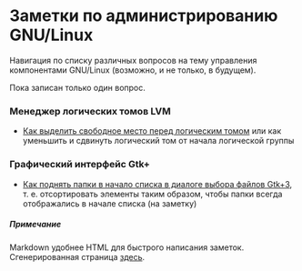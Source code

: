 # Заметки по администрированию GNU/Linux

Навигация по списку различных вопросов на тему управления компонентами GNU/Linux (возможно, и не только, в будущем).

Пока записан только один вопрос.

### Менеджер логических томов LVM

- [Как выделить свободное место перед логическим томом](lvm-lv-reduce-shift-from-the-beginning.ru_RU.md) или как уменьшить и сдвинуть логический том от начала логической группы

### Графический интерфейс Gtk+

- [Как поднять папки в начало списка в диалоге выбора файлов Gtk+3](gtk-file-chooser-folders-first.ru_RU.md), т. е. отсортировать элементы таким образом, чтобы папки всегда отображались в начале списка (на заметку)

##### Примечание
Markdown удобнее HTML для быстрого написания заметок. Сгенерированная страница [здесь](https://valv.github.io/linux-tricks).
